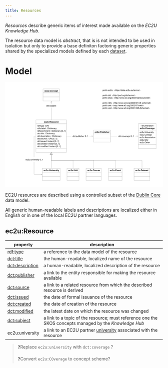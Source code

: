 ```yaml
---
title: Resources
---
```


*Resources* describe generic items of interest made available on the *EC2U Knowledge Hub*.

The resource data model is *abstract*, that is is not intended to be used in isolation but only to provide a base
definiton factoring generic properties shared by the specialized models defined by each [dataset](index.md).

# Model

![resource data model](index/resources.svg)

EC2U resources are described using a controlled subset of
the [Dublin Core](https://www.dublincore.org/specifications/dublin-core/dcmi-terms/) data model.

All generic human-readable labels and descriptions are localized either in English or in one of the local EC2U partner
languages.

## ec2u:Resource

| property                                                     | description                                                  |
| ------------------------------------------------------------ | ------------------------------------------------------------ |
| [rdf:type](https://www.w3.org/TR/rdf-schema/#ch_type)        | a reference to the data model of the resource                |
| [dct:title](https://www.dublincore.org/specifications/dublin-core/dcmi-terms/terms/title/) | the human-readable, localized name of the resource           |
| [dct:description](https://www.dublincore.org/specifications/dublin-core/dcmi-terms/terms/description/) | a human-readable, localized description of the resource      |
| [dct:publisher](https://www.dublincore.org/specifications/dublin-core/dcmi-terms/terms/publisher/) | a link to the entity responsible for making the resource available |
| [dct:source](https://www.dublincore.org/specifications/dublin-core/dcmi-terms/terms/source/) | a link to a related resource from which the described resource is derived |
| [dct:issued](https://www.dublincore.org/specifications/dublin-core/dcmi-terms/terms/issued/) | the date of formal issuance of the resource                  |
| [dct:created](https://www.dublincore.org/specifications/dublin-core/dcmi-terms/terms/created/) | the date of creation of the resource                         |
| [dct:modified](https://www.dublincore.org/specifications/dublin-core/dcmi-terms/terms/modified/) | the latest date on which the resource was changed            |
| [dct:subject](https://www.dublincore.org/specifications/dublin-core/dcmi-terms/terms/subject/) | a link to a topic of the resource; must reference one the SKOS concepts managed by the *Knowledge Hub*                                               |                                                              |
| ec2u:university                                              | a link to an EC2U partner [university](universities.md) associated with the resource |

> ❓Replace `ec2u:university` with `dct:coverage` ?
>
> ❓Convert `ec2u:COverage` to concept scheme?

